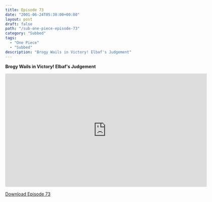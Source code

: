 ```yaml
---
title: Episode 73
date: "2001-06-24T05:30:00+00:00"
layout: post
draft: false
path: "/sub-one-piece-episode-73"
category: "Subbed"
tags:
  - "One Piece"
  - "Subbed"
description: "Brogy Wails in Victory! Elbaf's Judgement"
---
```


**Brogy Wails in Victory! Elbaf's Judgement**

<iframe width="640" height="360" src="https://www.rapidvideo.com/e/FX3C38Z8WE" frameborder="0" marginwidth=0 marginheight=0 scrolling=no allowfullscreen></iframe>

<a href="http://ouo.io/qs/eCodkFEQ?s=https://rapidvid.to/d/https://www.rapidvideo.com/e/FX3C38Z8WE">Download Episode 73</a>

